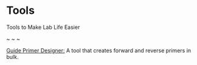 # Tools
Tools to Make Lab Life Easier

~ ~ ~ 

[Guide Primer Designer:](https://colab.research.google.com/github/birolcabukusta/Tools/blob/main/guide_primer_designer2.ipynb)
A tool that creates forward and reverse primers in bulk. 
